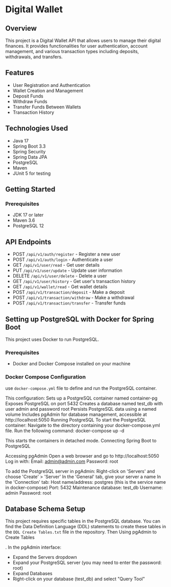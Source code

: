 # Digital Wallet

## Overview

This project is a Digital Wallet API that allows users to manage their digital finances. It provides functionalities for user authentication, account management, and various transaction types including deposits, withdrawals, and transfers.

## Features

- User Registration and Authentication
- Wallet Creation and Management
- Deposit Funds
- Withdraw Funds
- Transfer Funds Between Wallets
- Transaction History

## Technologies Used

- Java 17
- Spring Boot 3.3
- Spring Security
- Spring Data JPA
- PostgreSQL
- Maven
- JUnit 5 for testing

## Getting Started

### Prerequisites

- JDK 17 or later
- Maven 3.6
- PostgreSQL 12

## API Endpoints

- POST `/api/v1/auth/register` - Register a new user
- POST `/api/v1/auth/login` - Authenticate a user
- GET `/api/v1/user/read` - Get user details
- PUT `/api/v1/user/update` - Update user information
- DELETE `/api/v1/user/delete` - Delete a user
- GET `/api/v1/user/history` - Get user's transaction history
- GET `/api/v1/wallet/read` - Get wallet details
- POST `/api/v1/transaction/deposit` - Make a deposit
- POST `/api/v1/transaction/withdraw` - Make a withdrawal
- POST `/api/v1/transaction/transfer` - Transfer funds

## Setting up PostgreSQL with Docker for Spring Boot

This project uses Docker to run PostgreSQL.

### Prerequisites

- Docker and Docker Compose installed on your machine

### Docker Compose Configuration

use `docker-compose.yml` file to define and run the PostgreSQL container.

This configuration:
Sets up a PostgreSQL container named container-pg
Exposes PostgreSQL on port 5432
Creates a database named test_db with user admin and password root
Persists PostgreSQL data using a named volume
Includes pgAdmin for database management, accessible at http://localhost:5050
Running PostgreSQL
To start the PostgreSQL container:
Navigate to the directory containing your docker-compose.yml file.
Run the following command: docker-compose up -d

This starts the containers in detached mode.
Connecting Spring Boot to PostgreSQL

Accessing pgAdmin
Open a web browser and go to http://localhost:5050
Log in with:
Email: admin@admin.com
Password: root

To add the PostgreSQL server in pgAdmin:
Right-click on 'Servers' and choose 'Create' > 'Server'
In the 'General' tab, give your server a name
In the 'Connection' tab:
Host name/address: postgres (this is the service name in docker-compose)
Port: 5432
Maintenance database: test_db
Username: admin
Password: root

## Database Schema Setup

This project requires specific tables in the PostgreSQL database.
You can find the Data Definition Language (DDL) statements to create these tables in the `DDL Create Tables.txt` file in the repository.
Then Using pgAdmin to Create Tables

. In the pgAdmin interface:
- Expand the Servers dropdown
- Expand your PostgreSQL server (you may need to enter the password: root)
- Expand Databases
- Right-click on your database (test_db) and select "Query Tool"

